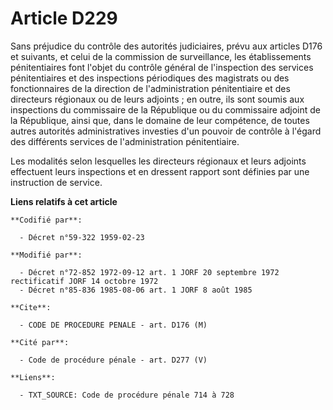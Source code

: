 # Article D229

Sans préjudice du contrôle des autorités judiciaires, prévu aux articles D176 et suivants, et celui de la commission de
surveillance, les établissements pénitentiaires font l'objet du contrôle général de l'inspection des services pénitentiaires
et des inspections périodiques des magistrats ou des fonctionnaires de la direction de l'administration pénitentiaire et des
directeurs régionaux ou de leurs adjoints ; en outre, ils sont soumis aux inspections du commissaire de la République ou du
commissaire adjoint de la République, ainsi que, dans le domaine de leur compétence, de toutes autres autorités
administratives investies d'un pouvoir de contrôle à l'égard des différents services de l'administration pénitentiaire.

Les modalités selon lesquelles les directeurs régionaux et leurs adjoints effectuent leurs inspections et en dressent rapport
sont définies par une instruction de service.

**Liens relatifs à cet article**

	**Codifié par**:

	  - Décret n°59-322 1959-02-23

	**Modifié par**:

	  - Décret n°72-852 1972-09-12 art. 1 JORF 20 septembre 1972 rectificatif JORF 14 octobre 1972
	  - Décret n°85-836 1985-08-06 art. 1 JORF 8 août 1985

	**Cite**:

	  - CODE DE PROCEDURE PENALE - art. D176 (M)

	**Cité par**:

	  - Code de procédure pénale - art. D277 (V)

	**Liens**:

	  - TXT_SOURCE: Code de procédure pénale 714 à 728
